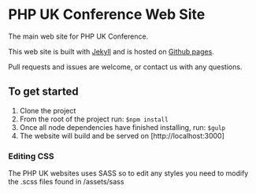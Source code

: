# PHP UK Conference Web Site

The main web site for PHP UK Conference. 

This web site is built with [Jekyll](http://jekyllrb.com/) and is hosted on [Github pages](https://pages.github.com/).

Pull requests and issues are welcome, or contact us with any questions. 

## To get started
1. Clone the project
2. From the root of the project run:
`$npm install`
3. Once all node dependencies have finished installing, run:
`$gulp`
4. The website will build and be served on [http://localhost:3000]

### Editing CSS
The PHP UK websites uses SASS so to edit any styles you need to modify the .scss files found in /assets/sass